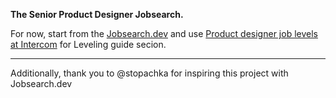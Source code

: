 **The Senior Product Designer Jobsearch.**

For now, start from the [Jobsearch.dev](https://jobsearch.dev) and use [Product designer job levels at Intercom](https://docs.google.com/document/d/1YloFi80QoXPk5-U9ga1Ivxojamy7dU4MsaUNnQs8Rig/edit?usp=sharingg) for Leveling guide secion.

___
Additionally, thank you to @stopachka for inspiring this project with Jobsearch.dev
